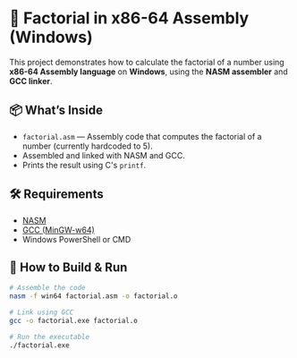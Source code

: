 # 🧮 Factorial in x86-64 Assembly (Windows)

This project demonstrates how to calculate the factorial of a number using **x86-64 Assembly language** on **Windows**, using the **NASM assembler** and **GCC linker**.

## 📦 What’s Inside

- `factorial.asm` — Assembly code that computes the factorial of a number (currently hardcoded to 5).
- Assembled and linked with NASM and GCC.
- Prints the result using C's `printf`.

## 🛠 Requirements

- [NASM](https://www.nasm.us/)
- [GCC (MinGW-w64)](https://www.mingw-w64.org/)
- Windows PowerShell or CMD

## 🚀 How to Build & Run

```bash
# Assemble the code
nasm -f win64 factorial.asm -o factorial.o

# Link using GCC
gcc -o factorial.exe factorial.o

# Run the executable
./factorial.exe